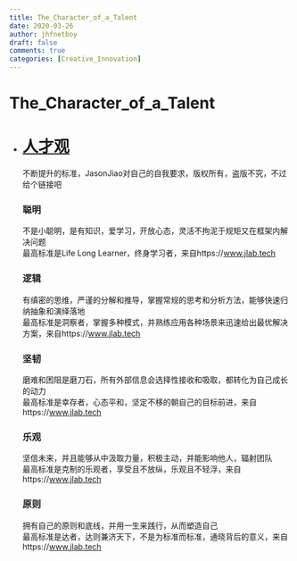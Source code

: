```yaml
---
title: The_Character_of_a_Talent
date: 2020-03-26
author: jhfnetboy
draft: false
comments: true
categories: [Creative_Innovation]
---
```

# The_Character_of_a_Talent
+ # [人才观](https://www.jlab.tech)

  不断提升的标准，JasonJiao对自己的自我要求，版权所有，盗版不究，不过给个链接吧
  
  ### 聪明
  不是小聪明，是有知识，爱学习，开放心态，灵活不拘泥于规矩又在框架内解决问题<br />最高标准是Life Long Learner，终身学习者，来自https://www.jlab.tech
  
  ### 逻辑
  有缜密的思维，严谨的分解和推导，掌握常规的思考和分析方法，能够快速归纳抽象和演绎落地<br />最高标准是洞察者，掌握多种模式，并熟练应用各种场景来迅速给出最优解决方案，来自https://www.jlab.tech
  
  ### 坚韧
  磨难和困阻是磨刀石，所有外部信息会选择性接收和吸取，都转化为自己成长的动力<br />最高标准是幸存者，心态平和，坚定不移的朝自己的目标前进，来自https://www.jlab.tech
  
  ### 乐观
  坚信未来，并且能够从中汲取力量，积极主动，并能影响他人，辐射团队<br />最高标准是克制的乐观者，享受且不放纵，乐观且不轻浮，来自https://www.jlab.tech
  
  ### 原则
  拥有自己的原则和底线，并用一生来践行，从而塑造自己<br />最高标准是达者，达则兼济天下，不是为标准而标准，通晓背后的意义，来自https://www.jlab.tech
